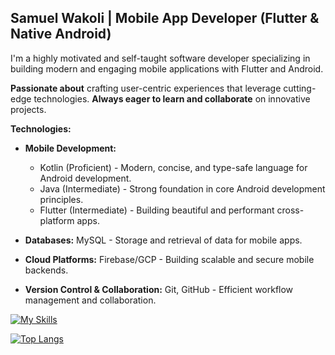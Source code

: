 ## Samuel Wakoli | Mobile App Developer (Flutter & Native Android)

I'm a highly motivated and self-taught software developer specializing in building modern and engaging mobile applications with Flutter and Android.  

**Passionate about** crafting user-centric experiences that leverage cutting-edge technologies.  **Always eager to learn and collaborate** on innovative projects.

**Technologies:**

* **Mobile Development:**
    * Kotlin (Proficient) - Modern, concise, and type-safe language for Android development.
    * Java (Intermediate) - Strong foundation in core Android development principles.
    * Flutter (Intermediate) - Building beautiful and performant cross-platform apps.
    
* **Databases:** MySQL - Storage and retrieval of data for mobile apps.
* **Cloud Platforms:** Firebase/GCP - Building scalable and secure mobile backends.
* **Version Control & Collaboration:** Git, GitHub - Efficient workflow management and collaboration.

[![My Skills](https://skillicons.dev/icons?i=kotlin,java,js,dart,flutter,mysql,firebase,gcp,git,github,linux,ubuntu,figma,idea,androidstudio,vscode,md,stackoverflow)](https://skillicons.dev)

[![Top Langs](https://github-readme-stats.vercel.app/api/top-langs/?username=SamuelWakoli&theme=merko&layout=compact&langs_count=8&access_token=<PAT>)](https://github.com/SamuelWakoli/github-readme-stats)
